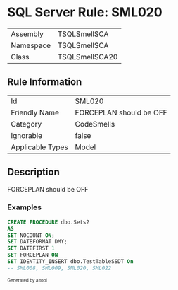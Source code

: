 ﻿# SQL Server Rule: SML020
  
|    |    |
|----|----|
| Assembly | TSQLSmellSCA |
| Namespace | TSQLSmellSCA |
| Class | TSQLSmellSCA20 |
  
## Rule Information
  
|    |    |
|----|----|
| Id | SML020 |
| Friendly Name | FORCEPLAN should be OFF |
| Category | CodeSmells |
| Ignorable | false |
| Applicable Types | Model  |
  
## Description
  
FORCEPLAN should be OFF
  
### Examples
  
```sql
CREATE PROCEDURE dbo.Sets2
AS
SET NOCOUNT ON;
SET DATEFORMAT DMY;
SET DATEFIRST 1
SET FORCEPLAN ON
SET IDENTITY_INSERT dbo.TestTableSSDT On
-- SML008, SML009, SML020, SML022
```
  
<sub><sup>Generated by a tool</sup></sub>
